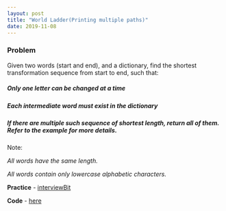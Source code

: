 ```yaml
---
layout: post
title: "World Ladder(Printing multiple paths)"
date: 2019-11-08
---
```


### Problem
Given two words (start and end), and a dictionary, find the shortest transformation sequence from start to end, such that:

##### Only one letter can be changed at a time
##### Each intermediate word must exist in the dictionary
##### If there are multiple such sequence of shortest length, return all of them. Refer to the example for more details.

Note:

_All words have the same length._

_All words contain only lowercase alphabetic characters._

**Practice** - [interviewBit](https://www.interviewbit.com/problems/word-ladder-ii/)

**Code** - [here](/codes/world_ladder.cpp)
